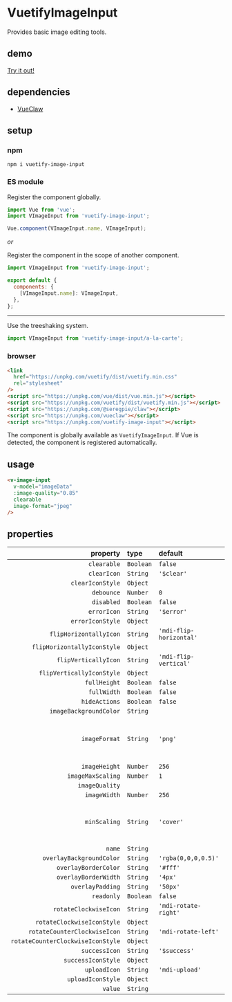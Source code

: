 # VuetifyImageInput

Provides basic image editing tools.

## demo

[Try it out!](https://seregpie.github.io/VuetifyImageInput/)

## dependencies

- [VueClaw](https://github.com/SeregPie/VueClaw)

## setup

### npm

```shell
npm i vuetify-image-input
```

### ES module

Register the component globally.

```javascript
import Vue from 'vue';
import VImageInput from 'vuetify-image-input';

Vue.component(VImageInput.name, VImageInput);
```

*or*

Register the component in the scope of another component.

```javascript
import VImageInput from 'vuetify-image-input';

export default {
  components: {
    [VImageInput.name]: VImageInput,
  },
};
```

---

Use the treeshaking system.

```javascript
import VImageInput from 'vuetify-image-input/a-la-carte';
```

### browser

```html
<link
  href="https://unpkg.com/vuetify/dist/vuetify.min.css"
  rel="stylesheet"
/>
<script src="https://unpkg.com/vue/dist/vue.min.js"></script>
<script src="https://unpkg.com/vuetify/dist/vuetify.min.js"></script>
<script src="https://unpkg.com/@seregpie/claw"></script>
<script src="https://unpkg.com/vueclaw"></script>
<script src="https://unpkg.com/vuetify-image-input"></script>
```

The component is globally available as `VuetifyImageInput`. If Vue is detected, the component is registered automatically.

## usage

```html
<v-image-input
  v-model="imageData"
  :image-quality="0.85"
  clearable
  image-format="jpeg"
/>
```

## properties

| property | type | default | description |
| ---: | :--- | :--- | :--- |
| `clearable` | `Boolean` | `false` | |
| `clearIcon` | `String` | `'$clear'` | |
| `clearIconStyle` | `Object` | | |
| `debounce` | `Number` | `0` | |
| `disabled` | `Boolean` | `false` | |
| `errorIcon` | `String` | `'$error'` | |
| `errorIconStyle` | `Object` | | |
| `flipHorizontallyIcon` | `String` | `'mdi-flip-horizontal'` | |
| `flipHorizontallyIconStyle` | `Object` | | |
| `flipVerticallyIcon` | `String` | `'mdi-flip-vertical'` | |
| `flipVerticallyIconStyle` | `Object` | | |
| `fullHeight` | `Boolean` | `false` | |
| `fullWidth` | `Boolean` | `false` | |
| `hideActions` | `Boolean` | `false` | |
| `imageBackgroundColor` | `String` | | |
| `imageFormat` | `String` | `'png'` | Possible values are `'png'`, `'jpeg'` and `'webp'`. |
| `imageHeight` | `Number` | `256` | |
| `imageMaxScaling` | `Number` | `1` | |
| `imageQuality` | | | |
| `imageWidth` | `Number` | `256` | |
| `minScaling` | `String` | `'cover'` | Possible values are `'cover'` and `'contain'`. |
| `name` | `String` | | |
| `overlayBackgroundColor` | `String` | `'rgba(0,0,0,0.5)'` | |
| `overlayBorderColor` | `String` | `'#fff'` | |
| `overlayBorderWidth` | `String` | `'4px'` | |
| `overlayPadding` | `String` | `'50px'` | |
| `readonly` | `Boolean` | `false` | |
| `rotateClockwiseIcon` | `String` | `'mdi-rotate-right'` | |
| `rotateClockwiseIconStyle` | `Object` | | |
| `rotateCounterClockwiseIcon` | `String` | `'mdi-rotate-left'` | |
| `rotateCounterClockwiseIconStyle` | `Object` | | |
| `successIcon` | `String` | `'$success'` | |
| `successIconStyle` | `Object` | | |
| `uploadIcon` | `String` | `'mdi-upload'` | |
| `uploadIconStyle` | `Object` | | |
| `value` | `String` | | |
